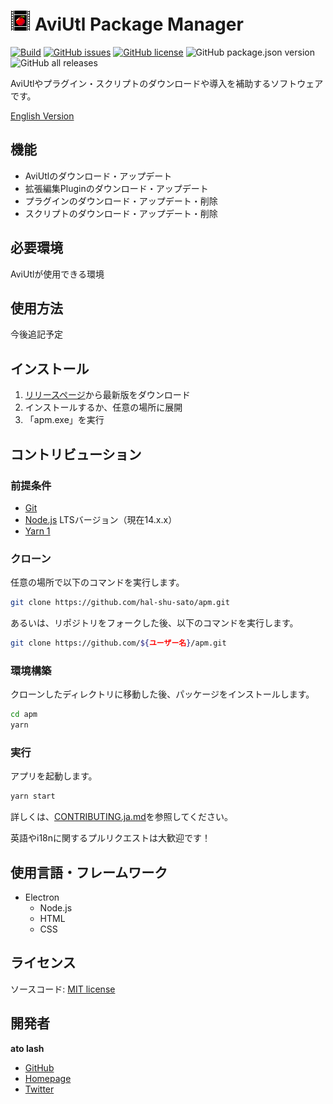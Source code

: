 # ![Logo](./icon/apm32.png) AviUtl Package Manager

[![Build](https://github.com/hal-shu-sato/apm/actions/workflows/build.yml/badge.svg)](https://github.com/hal-shu-sato/apm/actions/workflows/build.yml)
[![GitHub issues](https://img.shields.io/github/issues/hal-shu-sato/apm)](https://github.com/hal-shu-sato/apm/issues)
[![GitHub license](https://img.shields.io/github/license/hal-shu-sato/apm)](https://github.com/hal-shu-sato/apm/blob/main/LICENSE)
![GitHub package.json version](https://img.shields.io/github/package-json/v/hal-shu-sato/apm)
![GitHub all releases](https://img.shields.io/github/downloads/hal-shu-sato/apm/total)

AviUtlやプラグイン・スクリプトのダウンロードや導入を補助するソフトウェアです。

[English Version](./README.en.md)

<!-- ## 説明 -->

## 機能

- AviUtlのダウンロード・アップデート
- 拡張編集Pluginのダウンロード・アップデート
- プラグインのダウンロード・アップデート・削除
- スクリプトのダウンロード・アップデート・削除

## 必要環境

AviUtlが使用できる環境

## 使用方法

今後追記予定

## インストール

1. [リリースページ](https://github.com/hal-shu-sato/apm/releases)から最新版をダウンロード
2. インストールするか、任意の場所に展開
3. 「apm.exe」を実行

## コントリビューション

### 前提条件

- [Git](https://git-scm.com/)
- [Node.js](https://nodejs.org/) LTSバージョン（現在14.x.x）
- [Yarn 1](https://classic.yarnpkg.com/)

### クローン

任意の場所で以下のコマンドを実行します。

```bash
git clone https://github.com/hal-shu-sato/apm.git
```

あるいは、リポジトリをフォークした後、以下のコマンドを実行します。

```bash
git clone https://github.com/${ユーザー名}/apm.git
```

### 環境構築

クローンしたディレクトリに移動した後、パッケージをインストールします。

```bash
cd apm
yarn
```

### 実行

アプリを起動します。

```bash
yarn start
```

詳しくは、[CONTRIBUTING.ja.md](./CONTRIBUTING.ja.md)を参照してください。

英語やi18nに関するプルリクエストは大歓迎です！

## 使用言語・フレームワーク

- Electron
  - Node.js
  - HTML
  - CSS

## ライセンス

ソースコード: [MIT license](./LICENSE)

## 開発者

**ato lash**

- [GitHub](https://github.com/hal-shu-sato)
- [Homepage](http://halshusato.starfree.jp/)
- [Twitter](https://twitter.com/hal_shu_sato)

